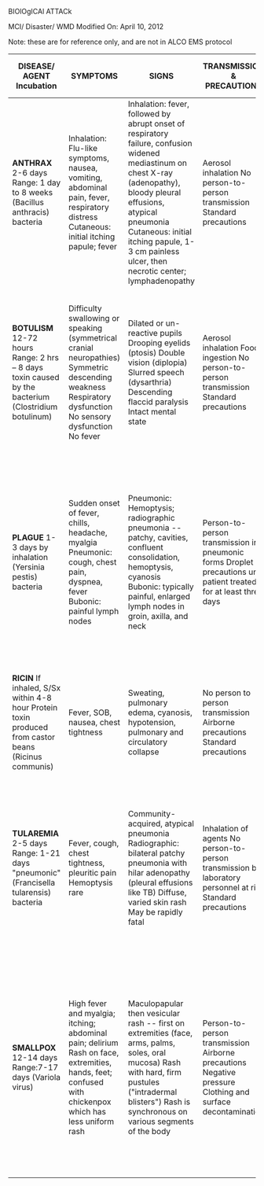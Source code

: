 BIOlOgICAl ATTACk

MCI/ Disaster/ WMD
Modified On: April 10, 2012

Note: these are for reference only, and are not in ALCO EMS protocol

| DISEASE/ AGENT Incubation | SYMPTOMS | SIGNS | TRANSMISSION & PRECAUTIONS | TREATMENT PROPHYLAXIS (Adult dosage) |
|---------------------------|----------|-------|---------------------------|----------------------------------|
| **ANTHRAX** 2-6 days Range: 1 day to 8 weeks (Bacillus anthracis) bacteria | Inhalation: Flu-like symptoms, nausea, vomiting, abdominal pain, fever, respiratory distress Cutaneous: initial itching papule; fever | Inhalation: fever, followed by abrupt onset of respiratory failure, confusion widened mediastinum on chest X-ray (adenopathy), bloody pleural effusions, atypical pneumonia Cutaneous: initial itching papule, 1-3 cm painless ulcer, then necrotic center; lymphadenopathy | Aerosol inhalation No person-to-person transmission Standard precautions | Ciprofloxacin 500 mg or Doxycycline 100 mg po q 12 hr ~ 8 weeks Amoxicillin in pregnancy and children (if susceptible) Vaccine if available Experimental vaccine has been used in laboratory workers |
| **BOTULISM** 12-72 hours Range: 2 hrs – 8 days toxin caused by the bacterium (Clostridium botulinum) | Difficulty swallowing or speaking (symmetrical cranial neuropathies) Symmetric descending weakness Respiratory dysfunction No sensory dysfunction No fever | Dilated or un-reactive pupils Drooping eyelids (ptosis) Double vision (diplopia) Slurred speech (dysarthria) Descending flaccid paralysis Intact mental state | Aerosol inhalation Food ingestion No person-to-person transmission Standard precautions | Asymptomatic contacts or potentially exposed patients Doxycycline 100 mg po q 12 h Ciprofloxacin 500 mg po q 12 h Tetracycline 250 mg po q 6 hr Vaccine: not available Vaccine under development |
| **PLAGUE** 1-3 days by inhalation (Yersinia pestis) bacteria | Sudden onset of fever, chills, headache, myalgia Pneumonic: cough, chest pain, dyspnea, fever Bubonic: painful lymph nodes | Pneumonic: Hemoptysis; radiographic pneumonia -- patchy, cavities, confluent consolidation, hemoptysis, cyanosis Bubonic: typically painful, enlarged lymph nodes in groin, axilla, and neck | Person-to-person transmission in pneumonic forms Droplet precautions until patient treated for at least three days | Mechanical ventilation Antibiotic therapy (inhalation) Ciprofloxacin 400 mg IV q 8-12 hr OR Doxycycline 200 mg IV initial, then 100 mg IV q 8-12 hr PLUS Rifampin 10 mg/kg/d po (up to 600 mg day) OR Clindamycin 1200-2400 mg/day IM or IV |
| **RICIN** If inhaled, S/Sx within 4-8 hour Protein toxin produced from castor beans (Ricinus communis) | Fever, SOB, nausea, chest tightness | Sweating, pulmonary edema, cyanosis, hypotension, pulmonary and circulatory collapse | No person to person transmission Airborne precautions Standard precautions | Mechanical ventilation Parenteral nutrition Trivalent botulinum antitoxin available from State Health Departments and CDC |
| **TULAREMIA** 2-5 days Range: 1-21 days "pneumonic" (Francisella tularensis) bacteria | Fever, cough, chest tightness, pleuritic pain Hemoptysis rare | Community-acquired, atypical pneumonia Radiographic: bilateral patchy pneumonia with hilar adenopathy (pleural effusions like TB) Diffuse, varied skin rash May be rapidly fatal | Inhalation of agents No person-to-person transmission but laboratory personnel at risk Standard precautions | Streptomycin 30 mg/kg/ day IM divided bid for 14 days Gentamicin 3-5 mg/kg/ day IV in three equal divided doses x 10-14 days Ciprofloxacin possibly effective 400 mg IV q 12 hr (change to po after clinical improvement) x 10-14 day |
| **SMALLPOX** 12-14 days Range:7-17 days (Variola virus) | High fever and myalgia; itching; abdominal pain; delirium Rash on face, extremities, hands, feet; confused with chickenpox which has less uniform rash | Maculopapular then vesicular rash -- first on extremities (face, arms, palms, soles, oral mucosa) Rash with hard, firm pustules ("intradermal blisters") Rash is synchronous on various segments of the body | Person-to-person transmission Airborne precautions Negative pressure Clothing and surface decontamination | Ciprofloxacin 500 mg po q 12 hr Doxycycline 100 mg po q 12 hr Tetracycline 250 mg po q 6 hr Experimental live vaccine Vaccination (vaccine available from CDC) Supportive care Vaccinate care givers Experimental: cidofovir (useful in animal studies) |





